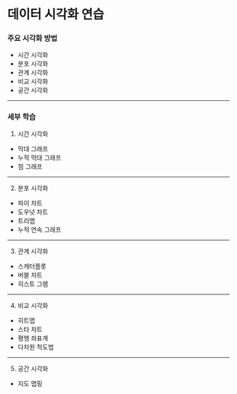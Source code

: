 # 데이터 시각화 연습

### 주요 시각화 방법
- 시간 시각화
- 분포 시각화
- 관계 시각화
- 비교 시각화
- 공간 시각화
---

### 세부 학습

1. 시간 시각화
- 막대 그래프
- 누적 막대 그래프
- 점 그래프
---
2. 분포 시각화
- 파이 차트
- 도우넛 차트
- 트리맵
- 누적 연속 그래프
---
3. 관계 시각화
- 스캐터플롯
- 버블 차트
- 히스토 그램
---
4. 비교 시각화
- 히트맵
- 스타 차트
- 평행 좌표계
- 다차원 척도법
---
5. 공간 시각화
- 지도 맵핑

